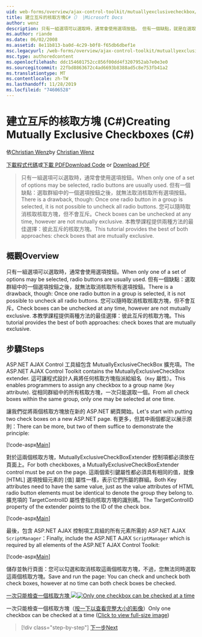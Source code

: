 ```yaml
---
uid: web-forms/overview/ajax-control-toolkit/mutuallyexclusivecheckbox/creating-mutually-exclusive-checkboxes-cs
title: 建立互斥的核取方塊C#（） |Microsoft Docs
author: wenz
description: 只有一組選項可以選取時，通常會使用選項按鈕。 但有一個缺點，就是在選取群組中的一個選項按鈕之後,。
ms.author: riande
ms.date: 06/02/2008
ms.assetid: 8e11b813-ba0d-4c29-b0f8-f65db6dbef1e
msc.legacyurl: /web-forms/overview/ajax-control-toolkit/mutuallyexclusivecheckbox/creating-mutually-exclusive-checkboxes-cs
msc.type: authoredcontent
ms.openlocfilehash: ddc154601752cc856f00dd4f3207952ab7e0e3e0
ms.sourcegitcommit: 22fbd8863672c4ad6693b8388ad5c8e753fb41a2
ms.translationtype: MT
ms.contentlocale: zh-TW
ms.lasthandoff: 11/28/2019
ms.locfileid: "74606528"
---
```

# <a name="creating-mutually-exclusive-checkboxes-c"></a><span data-ttu-id="73e5f-104">建立互斥的核取方塊 (C#)</span><span class="sxs-lookup"><span data-stu-id="73e5f-104">Creating Mutually Exclusive Checkboxes (C#)</span></span>

<span data-ttu-id="73e5f-105">依[Christian Wenz](https://github.com/wenz)</span><span class="sxs-lookup"><span data-stu-id="73e5f-105">by [Christian Wenz](https://github.com/wenz)</span></span>

<span data-ttu-id="73e5f-106">[下載程式代碼](https://download.microsoft.com/download/9/3/f/93f8daea-bebd-4821-833b-95205389c7d0/MutuallyExclusiveCheckBox0.cs.zip)或[下載 PDF](https://download.microsoft.com/download/b/6/a/b6ae89ee-df69-4c87-9bfb-ad1eb2b23373/mutuallyexclusivecheckbox0CS.pdf)</span><span class="sxs-lookup"><span data-stu-id="73e5f-106">[Download Code](https://download.microsoft.com/download/9/3/f/93f8daea-bebd-4821-833b-95205389c7d0/MutuallyExclusiveCheckBox0.cs.zip) or [Download PDF](https://download.microsoft.com/download/b/6/a/b6ae89ee-df69-4c87-9bfb-ad1eb2b23373/mutuallyexclusivecheckbox0CS.pdf)</span></span>

> <span data-ttu-id="73e5f-107">只有一組選項可以選取時，通常會使用選項按鈕。</span><span class="sxs-lookup"><span data-stu-id="73e5f-107">When only one of a set of options may be selected, radio buttons are usually used.</span></span> <span data-ttu-id="73e5f-108">但有一個缺點：選取群組中的一個選項按鈕之後，就無法取消核取所有選項按鈕。</span><span class="sxs-lookup"><span data-stu-id="73e5f-108">There is a drawback, though: Once one radio button in a group is selected, it is not possible to uncheck all radio buttons.</span></span> <span data-ttu-id="73e5f-109">您可以隨時取消核取核取方塊，但不會互斥。</span><span class="sxs-lookup"><span data-stu-id="73e5f-109">Check boxes can be unchecked at any time, however are not mutually exclusive.</span></span> <span data-ttu-id="73e5f-110">本教學課程提供兩種方法的最佳選擇：彼此互斥的核取方塊。</span><span class="sxs-lookup"><span data-stu-id="73e5f-110">This tutorial provides the best of both approaches: check boxes that are mutually exclusive.</span></span>

## <a name="overview"></a><span data-ttu-id="73e5f-111">概觀</span><span class="sxs-lookup"><span data-stu-id="73e5f-111">Overview</span></span>

<span data-ttu-id="73e5f-112">只有一組選項可以選取時，通常會使用選項按鈕。</span><span class="sxs-lookup"><span data-stu-id="73e5f-112">When only one of a set of options may be selected, radio buttons are usually used.</span></span> <span data-ttu-id="73e5f-113">但有一個缺點：選取群組中的一個選項按鈕之後，就無法取消核取所有選項按鈕。</span><span class="sxs-lookup"><span data-stu-id="73e5f-113">There is a drawback, though: Once one radio button in a group is selected, it is not possible to uncheck all radio buttons.</span></span> <span data-ttu-id="73e5f-114">您可以隨時取消核取核取方塊，但不會互斥。</span><span class="sxs-lookup"><span data-stu-id="73e5f-114">Check boxes can be unchecked at any time, however are not mutually exclusive.</span></span> <span data-ttu-id="73e5f-115">本教學課程提供兩種方法的最佳選擇：彼此互斥的核取方塊。</span><span class="sxs-lookup"><span data-stu-id="73e5f-115">This tutorial provides the best of both approaches: check boxes that are mutually exclusive.</span></span>

## <a name="steps"></a><span data-ttu-id="73e5f-116">步驟</span><span class="sxs-lookup"><span data-stu-id="73e5f-116">Steps</span></span>

<span data-ttu-id="73e5f-117">ASP.NET AJAX Control 工具組包含 MutuallyExclusiveCheckBox 擴充項。</span><span class="sxs-lookup"><span data-stu-id="73e5f-117">The ASP.NET AJAX Control Toolkit contains the MutuallyExclusiveCheckBox extender.</span></span> <span data-ttu-id="73e5f-118">這可讓程式設計人員將任何核取方塊指派給組名（`Key` 屬性）。</span><span class="sxs-lookup"><span data-stu-id="73e5f-118">This enables programmers to assign any checkbox to a group name (`Key` attribute).</span></span> <span data-ttu-id="73e5f-119">從相同群組中的所有核取方塊，一次只能選取一個。</span><span class="sxs-lookup"><span data-stu-id="73e5f-119">From all check boxes within the same group, only one may be selected at one time.</span></span>

<span data-ttu-id="73e5f-120">讓我們從將兩個核取方塊放在新的 ASP.NET 網頁開始。</span><span class="sxs-lookup"><span data-stu-id="73e5f-120">Let's start with putting two check boxes on a new ASP.NET page.</span></span> <span data-ttu-id="73e5f-121">有更多，但其中兩個都足以展示原則：</span><span class="sxs-lookup"><span data-stu-id="73e5f-121">There can be more, but two of them suffice to demonstrate the principle:</span></span>

[!code-aspx[Main](creating-mutually-exclusive-checkboxes-cs/samples/sample1.aspx)]

<span data-ttu-id="73e5f-122">對於這兩個核取方塊，MutuallyExclusiveCheckBoxExtender 控制項都必須放在頁面上。</span><span class="sxs-lookup"><span data-stu-id="73e5f-122">For both checkboxes, a MutuallyExclusiveCheckBoxExtender control must be put on the page.</span></span> <span data-ttu-id="73e5f-123">這兩個索引鍵屬性都必須具有相同的值，就像 [HTML] 選項按鈕元素的 [值] 屬性一樣，表示它們所屬的群組。</span><span class="sxs-lookup"><span data-stu-id="73e5f-123">Both Key attributes need to have the same value, just as the value attributes of HTML radio button elements must be identical to denote the group they belong to.</span></span> <span data-ttu-id="73e5f-124">擴充項的 TargetControlID 屬性會指向核取方塊的識別碼。</span><span class="sxs-lookup"><span data-stu-id="73e5f-124">The TargetControlID property of the extender points to the ID of the check box.</span></span>

[!code-aspx[Main](creating-mutually-exclusive-checkboxes-cs/samples/sample2.aspx)]

<span data-ttu-id="73e5f-125">最後，包含 ASP.NET AJAX 控制項工具組的所有元素所需的 ASP.NET AJAX `ScriptManager`：</span><span class="sxs-lookup"><span data-stu-id="73e5f-125">Finally, include the ASP.NET AJAX `ScriptManager` which is required by all elements of the ASP.NET AJAX Control Toolkit:</span></span>

[!code-aspx[Main](creating-mutually-exclusive-checkboxes-cs/samples/sample3.aspx)]

<span data-ttu-id="73e5f-126">儲存並執行頁面：您可以勾選和取消核取這兩個核取方塊，不過，您無法同時選取這兩個核取方塊。</span><span class="sxs-lookup"><span data-stu-id="73e5f-126">Save and run the page: You can check and uncheck both check boxes, however at no time can both check boxes be checked.</span></span>

<span data-ttu-id="73e5f-127">[一次只能檢查一個核取方塊 ![](creating-mutually-exclusive-checkboxes-cs/_static/image2.png)](creating-mutually-exclusive-checkboxes-cs/_static/image1.png)</span><span class="sxs-lookup"><span data-stu-id="73e5f-127">[![Only one checkbox can be checked at a time](creating-mutually-exclusive-checkboxes-cs/_static/image2.png)](creating-mutually-exclusive-checkboxes-cs/_static/image1.png)</span></span>

<span data-ttu-id="73e5f-128">一次只能檢查一個核取方塊（[按一下以查看完整大小的影像](creating-mutually-exclusive-checkboxes-cs/_static/image3.png)）</span><span class="sxs-lookup"><span data-stu-id="73e5f-128">Only one checkbox can be checked at a time ([Click to view full-size image](creating-mutually-exclusive-checkboxes-cs/_static/image3.png))</span></span>

> [!div class="step-by-step"]
> [<span data-ttu-id="73e5f-129">下一步</span><span class="sxs-lookup"><span data-stu-id="73e5f-129">Next</span></span>](creating-mutually-exclusive-checkboxes-vb.md)
